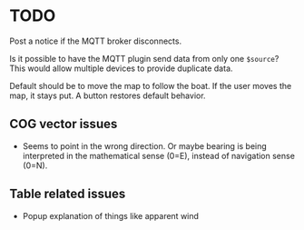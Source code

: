 # TODO

Post a notice if the MQTT broker disconnects.

Is it possible to have the MQTT plugin send data from only one `$source`? This
would allow multiple devices to provide duplicate data.

Default should be to move the map to follow the boat. If the user moves the map,
it stays put. A button restores default behavior.

## COG vector issues
- Seems to point in the wrong direction. Or maybe bearing is being interpreted
in the mathematical sense (0=E), instead of navigation sense (0=N).

## Table related issues

- Popup explanation of things like apparent wind
